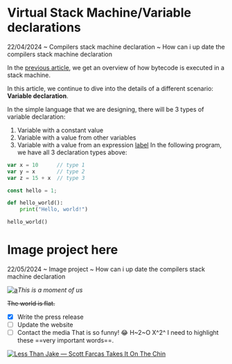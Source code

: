 # Virtual Stack Machine/Variable declarations

22/04/2024 ~ Compilers stack machine declaration ~ How can i up date the compilers stack machine declaration

In the [previous article](/everyday/04-21-2022-compilers-how-virtual-stack-machines-executed), we get an overview of how bytecode is executed in a stack machine.

In this article, we continue to dive into the details of a different scenario: **Variable declaration**.

In the simple language that we are designing, there will be 3 types of variable declaration:

1. Variable with a constant value
2. Variable with a value from other variables
3. Variable with a value from an expression
   [label](https://medium.com/middle-pause/ii-gmy-husband-thought-i-was-interrupting-252896c31f78?source%3Dhome---------0------------------0----------)
   In the following program, we have all 3 declaration types above:

```go
var x = 10      // type 1
var y = x       // type 2
var z = 15 + x  // type 3
```

```js
const hello = 1;
```

```python
def hello_world():
    print("Hello, world!")

hello_world()
```

# Image project here

22/05/2024 ~ Image project ~ How can i up date the compilers stack machine declaration

[![a](https://encrypted-tbn0.gstatic.com/images?q=tbn:ANd9GcSf0Y3cu1py4BthYjespdW_OnYuDav9A84Ltw&s)](https://google.com)_This is a moment of us_

~~The world is flat.~~

- [x] Write the press release
- [ ] Update the website
- [ ] Contact the media
      That is so funny! :joy:
      H~2~O
      X^2^
      I need to highlight these ==very important words==.

[![Less Than Jake — Scott Farcas Takes It On The Chin](https://img.youtube.com/vi/PYCxct2e0zI/0.jpg)](https://www.youtube.com/watch?v=PYCxct2e0zI)
